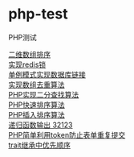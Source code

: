 # php-test
PHP测试

[二维数组排序](array_multisort.php) <br>
[实现redis锁](redis_test.php)<br>
[单例模式实现数据库链接](singleton.php)<br>
[实现数组去重算法](array_unique.php)<br>
[PHP实现二分查找算法](binary_search.php)<br>
[PHP快速排序算法](quick_sort.php)<br>
[PHP插入排序算法](quicly_sort.php)<br>
[递归函数输出 32123](recursion.php)<br>
[PHP简单利用token防止表单重复提交](session_token.php)<br>
[trait继承中优先顺序](trait.php)<br>

